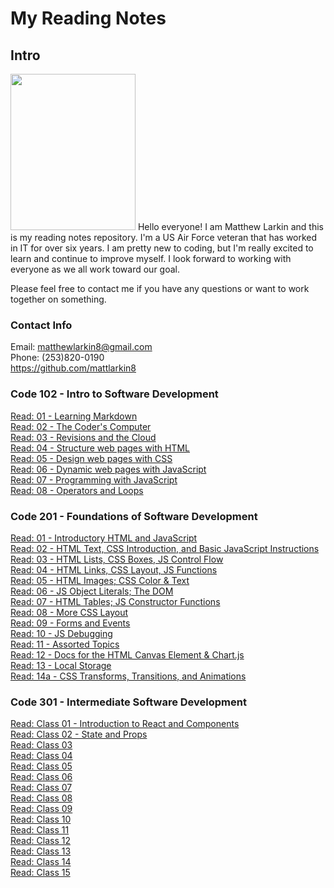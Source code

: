 # **My Reading Notes**

## **Intro**

<img src="https://user-images.githubusercontent.com/104344814/165158585-2c82acc3-4646-48fb-bfff-8ba10c0c8ea5.jpeg" width="200" height="250" />  
Hello everyone! I am Matthew Larkin and this is my reading notes repository. I'm a US Air Force veteran that has worked in IT for over six years. I am pretty new to coding, but I'm really excited to learn and continue to improve myself. I look forward to working with everyone as we all work toward our goal.

Please feel free to contact me if you have any questions or want to work together on something.

### **Contact Info**

Email: matthewlarkin8@gmail.com  
Phone: (253)820-0190  
<https://github.com/mattlarkin8>

### **Code 102 - Intro to Software Development**

[Read: 01 - Learning Markdown](102/Markdown.md)  
[Read: 02 - The Coder's Computer](102/Coder.md)  
[Read: 03 - Revisions and the Cloud](102/Cloud.md)  
[Read: 04 - Structure web pages with HTML](102/HTML.md)  
[Read: 05 - Design web pages with CSS](102/CSS.md)  
[Read: 06 - Dynamic web pages with JavaScript](102/JS.md)  
[Read: 07 - Programming with JavaScript](102/Functions.md)  
[Read: 08 - Operators and Loops](102/Loops.md)  

### **Code 201 - Foundations of Software Development**

[Read: 01 - Introductory HTML and JavaScript](201/class-01.md)  
[Read: 02 - HTML Text, CSS Introduction, and Basic JavaScript Instructions](201/class-02.md)  
[Read: 03 - HTML Lists, CSS Boxes, JS Control Flow](201/class-03.md)  
[Read: 04 - HTML Links, CSS Layout, JS Functions](201/class-04.md)  
[Read: 05 - HTML Images; CSS Color & Text](201/class-05.md)  
[Read: 06 - JS Object Literals; The DOM](201/class-06.md)  
[Read: 07 - HTML Tables; JS Constructor Functions](201/class-07.md)  
[Read: 08 - More CSS Layout](201/class-08.md)  
[Read: 09 - Forms and Events](201/class-09.md)  
[Read: 10 - JS Debugging](201/class-10.md)  
[Read: 11 - Assorted Topics](201/class-11.md)  
[Read: 12 - Docs for the HTML Canvas Element & Chart.js](201/class-12.md)  
[Read: 13 - Local Storage](201/class-13.md)  
[Read: 14a - CSS Transforms, Transitions, and Animations](201/class-14.md)

### **Code 301 - Intermediate Software Development**

[Read: Class 01 - Introduction to React and Components](301/class-01.md)  
[Read: Class 02 - State and Props](301/class-02.md)  
[Read: Class 03](301/class-03.md)  
[Read: Class 04](301/class-04.md)  
[Read: Class 05](301/class-05.md)  
[Read: Class 06](301/class-06.md)  
[Read: Class 07](301/class-07.md)  
[Read: Class 08](301/class-08.md)  
[Read: Class 09](301/class-09.md)  
[Read: Class 10](301/class-10.md)  
[Read: Class 11](301/class-11.md)  
[Read: Class 12](301/class-12.md)  
[Read: Class 13](301/class-13.md)  
[Read: Class 14](301/class-14.md)  
[Read: Class 15](301/class-15.md)

